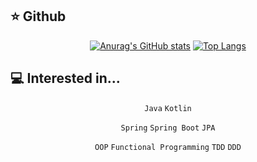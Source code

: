 ## ⭐️ Github

<div align = "center">
  
[![Anurag's GitHub stats](https://github-readme-stats.vercel.app/api?username=shkisme&count_private=true&theme=material-palenight)](https://github.com/anuraghazra/github-readme-stats) 
[![Top Langs](https://github-readme-stats.vercel.app/api/top-langs/?username=shkisme&layout=compact&theme=material-palenight&langs_count=6&private=true&exclude_repo=Embedded-term)](https://github.com/anuraghazra/github-readme-stats)
  
</div>

## 💻 Interested in...

<div align = "center">
  
  `Java` `Kotlin`
  
  `Spring` `Spring Boot` `JPA`
  
  `OOP` `Functional Programming` `TDD` `DDD`
  
</div>

